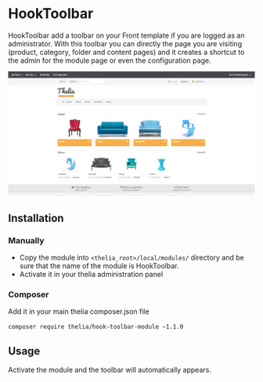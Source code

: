 # HookToolbar

HookToolbar add a toolbar on your Front template if you are logged as an administrator. With this toolbar you can directly
the page you are visiting (product, category, folder and content pages) and it creates a shortcut to the admin for the
module page or even the configuration page.

![HookToolbar preview](preview.png)

## Installation

### Manually

* Copy the module into ```<thelia_root>/local/modules/``` directory and be sure that the name of the module is HookToolbar.
* Activate it in your thelia administration panel

### Composer

Add it in your main thelia composer.json file

```
composer require thelia/hook-toolbar-module ~1.1.0
```

## Usage

Activate the module and the toolbar will automatically appears.